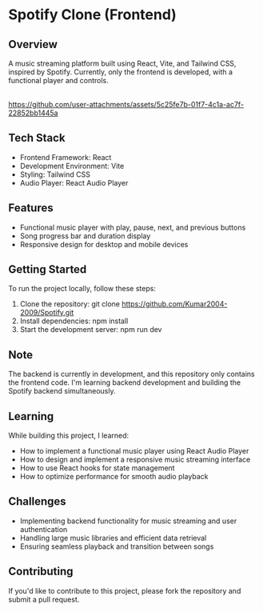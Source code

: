 # Spotify Clone (Frontend)

## Overview
A music streaming platform built using React, Vite, and Tailwind CSS, inspired by Spotify. Currently, only the frontend is developed, with a functional player and controls.</br>
</br>

https://github.com/user-attachments/assets/5c25fe7b-01f7-4c1a-ac7f-22852bb1445a


## Tech Stack
- Frontend Framework: React
- Development Environment: Vite
- Styling: Tailwind CSS
- Audio Player: React Audio Player

## Features
- Functional music player with play, pause, next, and previous buttons
- Song progress bar and duration display
- Responsive design for desktop and mobile devices

## Getting Started

To run the project locally, follow these steps:
1. Clone the repository: git clone https://github.com/Kumar2004-2009/Spotify.git
2. Install dependencies: npm install
3. Start the development server: npm run dev

## Note
The backend is currently in development, and this repository only contains the frontend code. I'm learning backend development and building the Spotify backend simultaneously.

## Learning
While building this project, I learned:

- How to implement a functional music player using React Audio Player
- How to design and implement a responsive music streaming interface
- How to use React hooks for state management
- How to optimize performance for smooth audio playback

## Challenges
- Implementing backend functionality for music streaming and user authentication
- Handling large music libraries and efficient data retrieval
- Ensuring seamless playback and transition between songs

## Contributing
If you'd like to contribute to this project, please fork the repository and submit a pull request.
